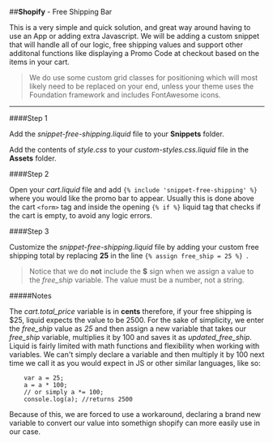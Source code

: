 ##**Shopify** - Free Shipping Bar

This is a very simple and quick solution, and great way around having to use an App or adding extra Javascript. We will be adding a custom snippet that will handle all of our logic, free shipping values and support other additonal functions like displaying a Promo Code at checkout based on the items in your cart.

>We do use some custom grid classes for positioning which will most likely need to be replaced on your end, unless your theme uses the Foundation framework and includes FontAwesome icons.

---

####Step 1

Add the *snippet-free-shipping.liquid* file to your **Snippets** folder.

Add the contents of *style.css* to your *custom-styles.css.liquid* file in the **Assets** folder.

####Step 2

Open your *cart.liquid* file and add `{% include 'snippet-free-shipping' %}` where you would like the promo bar to appear. Usually this is done above the cart `<form>` tag and inside the opening `{% if %}` liquid tag that checks if the cart is empty, to avoid any logic errors.

####Step 3

Customize the *snippet-free-shipping.liquid* file by adding your custom free shipping total by replacing **25** in the line `{% assign free_ship = 25 %} `. 

>Notice that we do **not** include the **$** sign when we assign a value to the *free_ship* variable. The value must be a number, not a string.

#####Notes

The *cart.total_price* variable is in **cents** therefore, if your free shipping is $25, liquid expects the value to be 2500. For the sake of simplicity, we enter the *free_ship* value as *25* and then assign a new variable that takes our *free_ship* variable, multiplies it by 100 and saves it as *updated_free_ship*. Liquid is fairly limited with math functions and flexibility when working with variables. We can't simply declare a variable and then multiply it by 100 next time we call it as you would expect in JS or other similar languages, like so:

```JS
    var a = 25;
    a = a * 100;
    // or simply a *= 100;
    console.log(a); //returns 2500
```

Because of this, we are forced to use a workaround, declaring a brand new variable to convert our value into somethign shopify can more easily use in our case.
